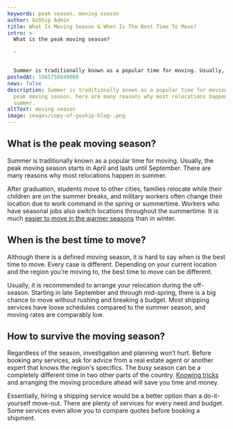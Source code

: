 ```yaml
---
keywords: peak season, moving season
author: GoShip Admin
title: What Is Moving Season & When Is The Best Time To Move?
intro: >-
  What is the peak moving season?

  -


  Summer is traditionally known as a popular time for moving. Usually, the peak moving season starts in April and lasts until September. There are many reasons why most relocations happen in summer. Students move to other cities after graduation, families relocate while their children are on the summer breaks, and military workers often change their location due to work command in the spring or summer time. Workers who have seasonal jobs also switch locations throughout the 
postedAt: 1565758849000
news: false
description: Summer is traditionally known as a popular time for moving, or a
  peak moving season. here are many reasons why most relocations happen in
  summer.
altText: moving season
image: images/copy-of-goship-blog-.png
---
```

## What is the peak moving season?

Summer is traditionally known as a popular time for moving. Usually, the peak moving season starts in April and lasts until September. There are many reasons why most relocations happen in summer. 

After graduation, students move to other cities, families relocate while their children are on the summer breaks, and military workers often change their location due to work command in the spring or summertime. Workers who have seasonal jobs also switch locations throughout the summertime. It is much [easier to move in the warmer seasons](https://www.thespruce.com/summer-the-best-time-to-move-2436695) than in winter.

## When is the best time to move?

Although there is a defined moving season, it is hard to say when is the best time to move. Every case is different. Depending on your current location and the region you’re moving to, the best time to move can be different. 

Usually, it is recommended to arrange your relocation during the off-season. Starting in late September and through mid-spring, there is a big chance to move without rushing and breaking a budget. Most shipping services have loose schedules compared to the summer season, and moving rates are comparably low.

## How to survive the moving season?

Regardless of the season, investigation and planning won’t hurt. Before booking any services, ask for advice from a real estate agent or another expert that knows the region's specifics. The busy season can be a completely different time in two other parts of the country. [Knowing tricks](https://www.goship.com/posts/tips-and-tricks-to-successfully-move-cross-country) and arranging the moving procedure ahead will save you time and money. 

Essentially, hiring a shipping service would be a better option than a do-it-yourself move-out. There are plenty of services for every need and budget. Some services even allow you to compare quotes before booking a shipment.